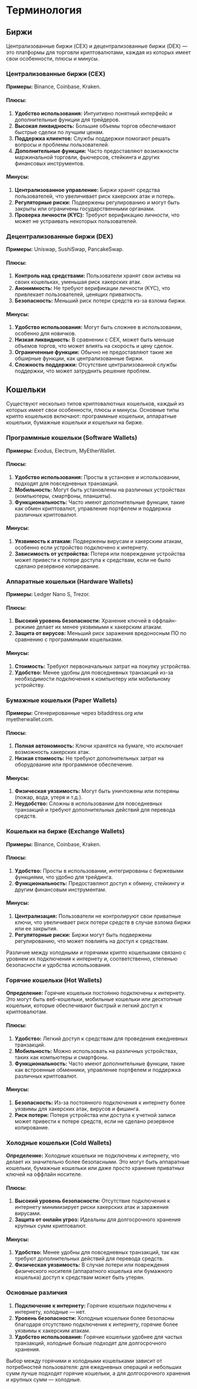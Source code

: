 # Терминология

## Биржи
Централизованные биржи (CEX) и децентрализованные биржи (DEX) — это платформы для торговли криптовалютами, каждая из которых имеет свои особенности, плюсы и минусы.

### Централизованные биржи (CEX)

**Примеры:** Binance, Coinbase, Kraken.

#### Плюсы:
1. **Удобство использования:** Интуитивно понятный интерфейс и дополнительные функции для трейдеров.
2. **Высокая ликвидность:** Большие объемы торгов обеспечивают быстрые сделки по лучшим ценам.
3. **Поддержка клиентов:** Службы поддержки помогают решать вопросы и проблемы пользователей.
4. **Дополнительные функции:** Часто предоставляют возможности маржинальной торговли, фьючерсов, стейкинга и других финансовых инструментов.

#### Минусы:
1. **Централизованное управление:** Биржи хранят средства пользователей, что увеличивает риск хакерских атак и потерь.
2. **Регуляторные риски:** Подвержены регулированию и могут быть закрыты или ограничены государственными органами.
3. **Проверка личности (KYC):** Требуют верификацию личности, что может не устраивать некоторых пользователей.

### Децентрализованные биржи (DEX)

**Примеры:** Uniswap, SushiSwap, PancakeSwap.

#### Плюсы:
1. **Контроль над средствами:** Пользователи хранят свои активы на своих кошельках, уменьшая риск хакерских атак.
2. **Анонимность:** Не требуют верификации личности (KYC), что привлекает пользователей, ценящих приватность.
3. **Безопасность:** Меньший риск потери средств из-за взлома биржи.

#### Минусы:
1. **Удобство использования:** Могут быть сложнее в использовании, особенно для новичков.
2. **Низкая ликвидность:** В сравнении с CEX, может быть меньше объемов торгов, что может влиять на скорость и цену сделок.
3. **Ограниченные функции:** Обычно не предоставляют такие же обширные функции, как централизованные биржи.
4. **Сложность поддержки:** Отсутствие централизованной службы поддержки, что может затруднить решение проблем.


## Кошельки
Существуют несколько типов криптовалютных кошельков, каждый из которых имеет свои особенности, плюсы и минусы. Основные типы крипто кошельков включают: программные кошельки, аппаратные кошельки, бумажные кошельки и кошельки на бирже.

### Программные кошельки (Software Wallets)

**Примеры:** Exodus, Electrum, MyEtherWallet.

#### Плюсы:
1. **Удобство использования:** Просты в установке и использовании, подходят для повседневных транзакций.
2. **Мобильность:** Могут быть установлены на различных устройствах (компьютеры, смартфоны, планшеты).
3. **Функциональность:** Часто имеют дополнительные функции, такие как обмен криптовалют, управление портфелем и поддержка различных криптовалют.

#### Минусы:
1. **Уязвимость к атакам:** Подвержены вирусам и хакерским атакам, особенно если устройство подключено к интернету.
2. **Зависимость от устройства:** Потеря или повреждение устройства может привести к потере доступа к средствам, если не было сделано резервное копирование.

### Аппаратные кошельки (Hardware Wallets)

**Примеры:** Ledger Nano S, Trezor.

#### Плюсы:
1. **Высокий уровень безопасности:** Хранение ключей в оффлайн-режиме делает их менее уязвимыми к хакерским атакам.
2. **Защита от вирусов:** Меньший риск заражения вредоносным ПО по сравнению с программными кошельками.

#### Минусы:
1. **Стоимость:** Требуют первоначальных затрат на покупку устройства.
2. **Удобство:** Менее удобны для повседневных транзакций из-за необходимости подключения к компьютеру или мобильному устройству.

### Бумажные кошельки (Paper Wallets)

**Примеры:** Сгенерированные через bitaddress.org или myetherwallet.com.

#### Плюсы:
1. **Полная автономность:** Ключи хранятся на бумаге, что исключает возможность хакерских атак.
2. **Низкая стоимость:** Не требуют дополнительных затрат на оборудование или программное обеспечение.

#### Минусы:
1. **Физическая уязвимость:** Могут быть уничтожены или потеряны (пожар, вода, утеря и т.д.).
2. **Неудобство:** Сложны в использовании для повседневных транзакций и требуют дополнительных действий для перевода средств.

### Кошельки на бирже (Exchange Wallets)

**Примеры:** Binance, Coinbase, Kraken.

#### Плюсы:
1. **Удобство:** Просты в использовании, интегрированы с биржевыми функциями, что удобно для трейдинга.
2. **Функциональность:** Предоставляют доступ к обмену, стейкингу и другим финансовым инструментам.

#### Минусы:
1. **Централизация:** Пользователи не контролируют свои приватные ключи, что увеличивает риск потери средств в случае взлома биржи или ее закрытия.
2. **Регуляторные риски:** Биржи могут быть подвержены регулированию, что может повлиять на доступ к средствам.

Различие между холодными и горячими крипто кошельками связано с уровнем их подключения к интернету и, соответственно, степенью безопасности и удобства использования.

### Горячие кошельки (Hot Wallets)

**Определение:** Горячие кошельки постоянно подключены к интернету. Это могут быть веб-кошельки, мобильные кошельки или десктопные кошельки, которые обеспечивают быстрый и легкий доступ к криптовалютам.

#### Плюсы:
1. **Удобство:** Легкий доступ к средствам для проведения ежедневных транзакций.
2. **Мобильность:** Можно использовать на различных устройствах, таких как компьютеры и смартфоны.
3. **Функциональность:** Часто имеют дополнительные функции, такие как встроенные обменники, управление портфелем и поддержка различных криптовалют.

#### Минусы:
1. **Безопасность:** Из-за постоянного подключения к интернету более уязвимы для хакерских атак, вирусов и фишинга.
2. **Риск потери:** Потеря устройства или доступа к учетной записи может привести к потере средств, если не сделано резервное копирование.


### Холодные кошельки (Cold Wallets)

**Определение:** Холодные кошельки не подключены к интернету, что делает их значительно более безопасными. Это могут быть аппаратные кошельки, бумажные кошельки или даже просто хранение приватных ключей на оффлайн носителе.

#### Плюсы:
1. **Высокий уровень безопасности:** Отсутствие подключения к интернету минимизирует риски хакерских атак и заражения вирусами.
2. **Защита от онлайн угроз:** Идеальны для долгосрочного хранения крупных сумм криптовалют.

#### Минусы:
1. **Удобство:** Менее удобны для повседневных транзакций, так как требуют дополнительных действий для перевода средств.
2. **Физическая уязвимость:** В случае потери или повреждения физического носителя (аппаратного кошелька или бумажного кошелька) доступ к средствам может быть утерян.

### Основные различия

1. **Подключение к интернету:** Горячие кошельки подключены к интернету, холодные — нет.
2. **Уровень безопасности:** Холодные кошельки более безопасны благодаря отсутствию подключения к интернету, горячие более уязвимы к хакерским атакам.
3. **Удобство использования:** Горячие кошельки удобнее для частых транзакций, холодные больше подходят для долгосрочного хранения.

Выбор между горячими и холодными кошельками зависит от потребностей пользователя: для ежедневных операций и небольших сумм лучше подходят горячие кошельки, а для долгосрочного хранения и крупных сумм — холодные.
